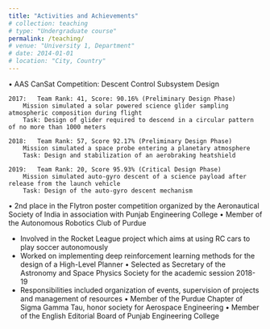 ```yaml
---
title: "Activities and Achievements"
# collection: teaching
# type: "Undergraduate course"
permalink: /teaching/
# venue: "University 1, Department"
# date: 2014-01-01
# location: "City, Country"
---
```

<!-- 
This is a description of a teaching experience. You can use markdown like any other post.

Heading 1
======

Heading 2
======

Heading 3
====== -->

•	AAS CanSat Competition:  Descent Control Subsystem Design 
 
    2017: 	Team Rank: 41, Score: 90.16% (Preliminary Design Phase) 
        Mission simulated a solar powered science glider sampling atmospheric composition during flight 
        Task: Design of glider required to descend in a circular pattern of no more than 1000 meters 
        
    2018: 	Team Rank: 57, Score 92.17% (Preliminary Design Phase) 
        Mission simulated a space probe entering a planetary atmosphere 
        Task: Design and stabilization of an aerobraking heatshield 
        
    2019: 	Team Rank: 20, Score 95.93% (Critical Design Phase) 
        Mission simulated auto-gyro descent of a science payload after release from the launch vehicle 
        Task: Design of the auto-gyro descent mechanism 
 	 
•	2nd place in the Flytron poster competition organized by the Aeronautical Society of India in association with Punjab Engineering College 
•	Member of the Autonomous Robotics Club of Purdue 
-	Involved in the Rocket League project which aims at using RC cars to play soccer autonomously 
-	Worked on implementing deep reinforcement learning methods for the design of a High-Level Planner 
•	Selected as Secretary of the Astronomy and Space Physics Society for the academic session 2018-19 
-	Responsibilities included organization of events, supervision of projects and management of resources 
•	Member of the Purdue Chapter of Sigma Gamma Tau, honor society for Aerospace Engineering 
•	Member of the English Editorial Board of Punjab Engineering College 
